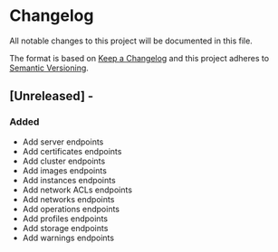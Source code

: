 # Changelog

All notable changes to this project will be documented in this file.

The format is based on [Keep a Changelog](http://keepachangelog.com/en/1.0.0/)
and this project adheres to [Semantic Versioning](http://semver.org/spec/v2.0.0.html).

## [Unreleased] - 

### Added
- Add server endpoints
- Add certificates endpoints
- Add cluster endpoints
- Add images endpoints
- Add instances endpoints
- Add network ACLs endpoints
- Add networks endpoints
- Add operations endpoints
- Add profiles endpoints
- Add storage endpoints
- Add warnings endpoints
